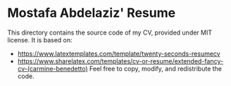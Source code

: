 # Mostafa Abdelaziz' Resume
This directory contains the source code of my CV, provided under MIT license. It is based on:
* https://www.latextemplates.com/template/twenty-seconds-resumecv
* https://www.sharelatex.com/templates/cv-or-resume/extended-fancy-cv-(carmine-benedetto)
Feel free to copy, modify, and redistribute the code.


